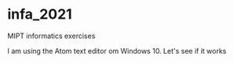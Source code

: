 # infa_2021
MIPT informatics exercises

I am using the Atom text editor om Windows 10.
Let's see if it works
